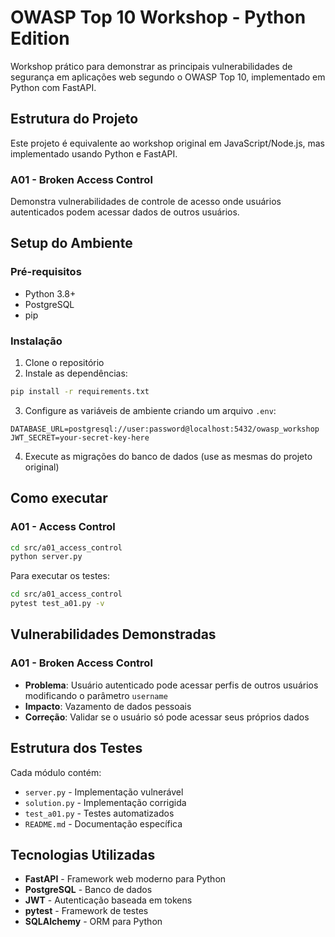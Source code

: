 # OWASP Top 10 Workshop - Python Edition

Workshop prático para demonstrar as principais vulnerabilidades de segurança em aplicações web segundo o OWASP Top 10, implementado em Python com FastAPI.

## Estrutura do Projeto

Este projeto é equivalente ao workshop original em JavaScript/Node.js, mas implementado usando Python e FastAPI.

### A01 - Broken Access Control

Demonstra vulnerabilidades de controle de acesso onde usuários autenticados podem acessar dados de outros usuários.

## Setup do Ambiente

### Pré-requisitos
- Python 3.8+
- PostgreSQL
- pip

### Instalação

1. Clone o repositório
2. Instale as dependências:
```bash
pip install -r requirements.txt
```

3. Configure as variáveis de ambiente criando um arquivo `.env`:
```
DATABASE_URL=postgresql://user:password@localhost:5432/owasp_workshop
JWT_SECRET=your-secret-key-here
```

4. Execute as migrações do banco de dados (use as mesmas do projeto original)

## Como executar

### A01 - Access Control

```bash
cd src/a01_access_control
python server.py
```

Para executar os testes:
```bash
cd src/a01_access_control
pytest test_a01.py -v
```

## Vulnerabilidades Demonstradas

### A01 - Broken Access Control
- **Problema**: Usuário autenticado pode acessar perfis de outros usuários modificando o parâmetro `username`
- **Impacto**: Vazamento de dados pessoais
- **Correção**: Validar se o usuário só pode acessar seus próprios dados

## Estrutura dos Testes

Cada módulo contém:
- `server.py` - Implementação vulnerável
- `solution.py` - Implementação corrigida
- `test_a01.py` - Testes automatizados
- `README.md` - Documentação específica

## Tecnologias Utilizadas

- **FastAPI** - Framework web moderno para Python
- **PostgreSQL** - Banco de dados
- **JWT** - Autenticação baseada em tokens
- **pytest** - Framework de testes
- **SQLAlchemy** - ORM para Python